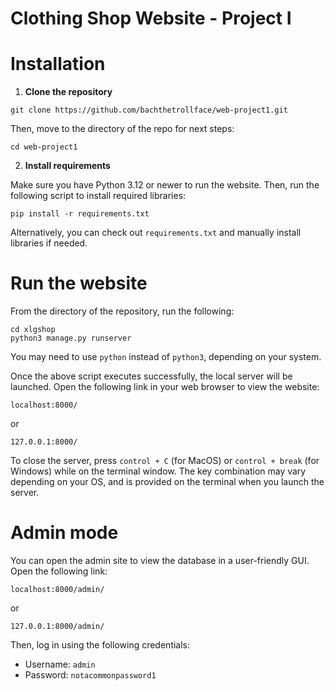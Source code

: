 # Clothing Shop Website - Project I

# Installation
1. **Clone the repository**

```
git clone https://github.com/bachthetrollface/web-project1.git
```

Then, move to the directory of the repo for next steps:

```
cd web-project1
```

2. **Install requirements**

Make sure you have Python 3.12 or newer to run the website. Then, run the following script to install required libraries:

```
pip install -r requirements.txt
```

Alternatively, you can check out `requirements.txt` and manually install libraries if needed.

# Run the website

From the directory of the repository, run the following:

```
cd xlgshop
python3 manage.py runserver
```

You may need to use `python` instead of `python3`, depending on your system.

Once the above script executes successfully, the local server will be launched. Open the following link in your web browser to view the website:

```
localhost:8000/
```
or
```
127.0.0.1:8000/
```

To close the server, press `control + C` (for MacOS) or `control + break` (for Windows) while on the terminal window. The key combination may vary depending on your OS, and is provided on the terminal when you launch the server.

# Admin mode

You can open the admin site to view the database in a user-friendly GUI. Open the following link:

```
localhost:8000/admin/
```
or
```
127.0.0.1:8000/admin/
```

Then, log in using the following credentials:
- Username: `admin`
- Password: `notacommonpassword1`
